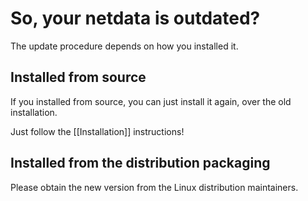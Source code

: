 # So, your netdata is outdated?

The update procedure depends on how you installed it.

## Installed from source

If you installed from source, you can just install it again, over the old installation.

Just follow the [[Installation]] instructions!

## Installed from the distribution packaging

Please obtain the new version from the Linux distribution maintainers.

